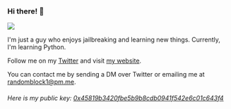 ### Hi there! 👋
![](https://komarev.com/ghpvc/?username=randomblock1)

I'm just a guy who enjoys jailbreaking and learning new things. Currently, I'm learning Python.

Follow me on my [Twitter](https://twitter.com/randomblock1_) and visit [my website](https://randomblock1.com/).

You can contact me by sending a DM over Twitter or emailing me at randomblock1@pm.me.

###### Here is my public key: [0x45819b3420fbe5b9b8cdb0941f542e6c01c643f4](https://keyserver.ubuntu.com/pks/lookup?search=0x45819b3420fbe5b9b8cdb0941f542e6c01c643f4&fingerprint=on&op=index)
